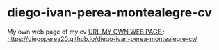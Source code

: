 # diego-ivan-perea-montealegre-cv
My own web page of my cv
[URL MY OWN WEB PAGE ](https://diegoperea20.github.io/diego-ivan-perea-montealegre-cv/) :  https://diegoperea20.github.io/diego-ivan-perea-montealegre-cv/

